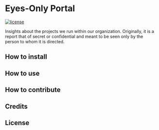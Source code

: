 # Eyes-Only Portal
[![license](https://img.shields.io/npm/l/serverless-dynamodb-local.svg)](https://opensource.org/licenses/MIT)

Insights about the projects we run within our organization. Originally, it is a report that of secret or confidential and meant to be seen only by the person to whom it is directed.

## How to install

## How to use

## How to contribute

## Credits

## License

